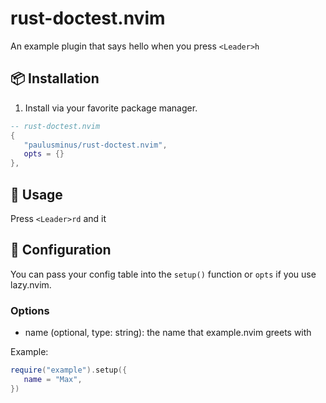 # rust-doctest.nvim

An example plugin that says hello when you press `<Leader>h`

## 📦 Installation

1. Install via your favorite package manager.

```lua
-- rust-doctest.nvim
{
   "paulusminus/rust-doctest.nvim",
   opts = {}
},
```

## 🚀 Usage

Press `<Leader>rd` and it

## 🔧 Configuration

You can pass your config table into the `setup()` function or `opts` if you use lazy.nvim.

### Options

- name (optional, type: string): the name that example.nvim greets with

Example:

```lua
require("example").setup({
   name = "Max",
})
```
